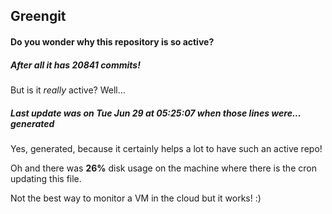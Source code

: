 ## Greengit

#### Do you wonder why this repository is so active?

##### After all it has 20841 commits!

But is it *really* active? Well...

##### Last update was on Tue Jun 29 at 05:25:07 when those lines were... generated

Yes, generated, because it certainly helps a lot to have such an active repo!

Oh and there was **26%** disk usage on the machine
where there is the cron updating this file.

Not the best way to monitor a VM in the cloud but it works! :)
